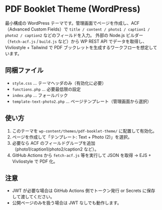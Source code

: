 # PDF Booklet Theme (WordPress)

最小構成の WordPress テーマです。管理画面でページを作成し、ACF（Advanced Custom Fields）で
`title / content / photo1 / caption1 / photo2 / caption2` などのフィールドを入力。
外部の Node.js ビルダー（`fetch-acf.js` / `build.js` など）から WP REST API でデータを取得し、
Vivliostyle + Tailwind で PDF ブックレットを生成するワークフローを想定しています。

## 同梱ファイル
- `style.css` … テーマヘッダのみ（有効化に必要）
- `functions.php` … 必要最低限の設定
- `index.php` … フォールバック
- `template-text-photo2.php` … ページテンプレート（管理画面から選択）

## 使い方
1. このテーマを `wp-content/themes/pdf-booklet-theme/` に配置して有効化。
2. ページを作成して「テンプレート: Text + Photo (2)」を選択。
3. 必要なら ACF のフィールドグループを追加（photo1/caption1/photo2/caption2 など）。
4. GitHub Actions から `fetch-acf.js` 等を実行して JSON を取得 → EJS + Vivliostyle で PDF 化。

## 注意
- JWT が必要な場合は GitHub Actions 側でトークン発行 or Secrets に保存して渡してください。
- 公開ページのみを扱う場合は JWT なしでも動作します。
